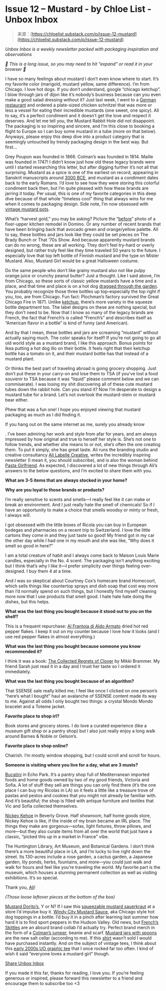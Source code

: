 <!--yml
category: 未分类
date: 2024-05-27 14:38:51
-->

# Issue 12 – Mustard - by Chloe List - Unbox Inbox

> 来源：[https://chloelist.substack.com/p/issue-12-mustard](https://chloelist.substack.com/p/issue-12-mustard)

*Unbox Inbox is a weekly newsletter packed with packaging inspiration and observations*

***🌭** This is a long issue, so you may need to hit “expand” or read it in your browser **🌭***

I have so many feelings about mustard I don’t even know where to start. It’s my favorite color (marigold, mustard yellow, same difference). I’m from Chicago. I love hot dogs. If you don’t understand, google “chicago ketchup”. I blow through jars of dijon like it’s nobody’s business because can you even make a good salad dressing without it? Just last week, I went to a [German restaurant](https://www.facebook.com/gunkhaus/) and ordered a plate-sized chicken schnitzel that was more or less a vessel for eating their incredible mustards (one sweet, one spicy). All to say, it’s a perfect condiment and it doesn’t get the love and respect it deserves. And let me tell you, the Mustard Rabbit Hole did not disappoint. The packaging is so inspiring and sincere, and I’m this close to booking a flight to Europe so I can buy some mustard in a tube (more on that below). Anyways, please enjoy this deep dive into a product category that is seemingly untouched by trendy packaging design in the best way. But first…

Grey Poupon was founded in 1866\. Colman’s was founded in 1814\. Maille was founded in 1747! I didn’t know just how old these legacy brands were until I started researching this letter, but after digging further it’s not all that surprising. Mustard as a spice is one of the earliest on record, appearing in Sanskrit manuscripts around [3000 BCE](https://www.thespruceeats.com/history-of-mustard-as-food-1807631), and mustard as a condiment dates back to the early Romans. I’d love to see how they were storing this colorful condiment back then, but I’m quite pleased with how these brands are jarring it today. Per usual, this is one of my favorite categories in this deep dive because of that whole “timeless cool” thing that always wins for me when it comes to packaging design. Side note, I’m now obsessed with [vintage mustard pots](https://www.ebay.com/itm/116049108645?hash=item1b0510dea5:g:0LIAAOSwEZtlsWnS&amdata=enc%3AAQAIAAAA4Do618SinNeb0oukHLW7hF98hkXq1ZXA9id3CjPJljvUwthF65DYiJ6LV900JtSUnCM234bS5SrL2b8imBaY8lj5VuNGaebGKsSN3fzpi%2BJHxaNlvm%2Fdp6WxKzcENxXbboYQfhupLsycEoKSGFv894itaCL1YjNjVpKfw8io71ccQY3n%2Bu%2FYBl5rfE0BckgDDYx8N5v5IHTY%2FtLg1jpgJExY8i%2B89HFAotjdaRq%2FwFHD0xO%2BdHWFK7uGYwb4QqGh7AR%2BipKEKiNXP1XTqq68l5Fvi9xWP6W0q8TdZu1OUE5L%7Ctkp%3ABk9SR8Lx7Z-vYw).

What’s “harvest gold,” you may be asking? Picture the “[before](https://www.pinterest.com/pin/198721402281252375/)” photo of a fixer-upper kitchen remodel in Domino. Or any number of recent brands that have been bringing back that avocado green and orange/yellow palette. All to say, these bottles and jars look like they could be set pieces on The Brady Bunch or That ‘70s Show. And because apparently mustard brands can do no wrong, these are all working. They don’t feel try-hard or overly designed, but rather truly feel like they time traveled 50 years to the future. I especially love that top left bottle of Finnish mustard and the type on Mister Mustard. Also, Mustard Girl would be a great Halloween costume.

Do the same people who don’t like grainy mustard also not like pulpy orange juice or crunchy peanut butter? Just a thought. Like I said above, I’m from Chicago, so these sorts of classic yellow mustards have a time and a place, and that time and place is on a hot dog [dragged through the garden](https://www.reddit.com/r/pics/comments/4ln2ua/a_chicago_style_hot_dog_dragged_through_the_garden/). You probably recognize those three bottles up top–especially the top right if you, too, are from Chicago. Fun fact: Plochman’s factory survived the Great Chicago Fire in 1871\. Unlike [ketchup](https://chloelist.substack.com/p/issue-04-ketchup), there’s more variety in the squeeze bottle department too. The label designs on these are nothing special, but they don’t need to be. Now that I know so many of the legacy brands are French, the fact that French’s is called “French’s” and describes itself as “American flavor in a bottle” is kind of funny (and American).

And by that I mean, these bottles and jars are screaming “mustard” without actually saying much. The color speaks for itself! If you’re not going to go all old world style as a mustard brand, I like this approach. Bonus points for Ikea putting a hot dog illo on their bottle. It feels right that their ketchup bottle has a tomato on it, and their mustard bottle has that instead of a mustard plant.

Or thinks the best part of traveling abroad is going grocery shopping. Just don’t put these in your carry-on and lose them to TSA (if you’ve lost a food souvenir to TSA because it was “liquid” please comment below and we can commiserate). I was losing my shit discovering all of these cute mustard tubes down the rabbit hole. Can you stand it? Now I’m desperate to design a mustard tube for a brand. Let’s not overlook the mustard-stein or mustard bear either.

Phew that was a fun one! I hope you enjoyed viewing that mustard packaging as much as I did finding it.

If you hang out on the same internet as me, surely you already know

. I’ve been admiring her work and style from afar for years, and am always impressed by how original and true to herself her style is. She’s not one to follow trends, and whether she means to or not, she’s often the one creating them. To put it simply, she has great taste. Ali runs the branding studio and creative consultancy [Ali Labelle Creative](https://www.alilabelle.co/), writes the incredibly inspiring newsletter (I mean it, you should subscribe), and is also the woman behind [Pasta Girlfriend](https://www.instagram.com/pastagirlfriend/?hl=en). As expected, I discovered a lot of new things through Ali’s answers to the below questions, and I’m excited to share them with you.

**What are 3-5 items that are always stocked in your home?**

**Why are you loyal to those brands or products?**

I’m really sensitive to scents and smells—I really feel like it can make or break an environment. And I just really hate the smell of chemicals! So if I have an opportunity to make a choice that smells woodsy or minty or fresh, I always will.

I got obsessed with the little boxes of Ricola you can buy in European bodegas and pharmacies on a recent trip to Switzerland. I love the little cartons they come in and they just taste so good! My friend got in my car the other day while I had one in my mouth and she was like, “Why does it smell so good in here?”

I am a total creature of habit and I always come back to Maison Louis Marie candles, especially in the No. 4 scent. The packaging isn’t anything exciting but I think that’s why I like it—I prefer simplicity over things feeling over-designed. I buy them 4 at a time.

And I was so skeptical about Courtney Cox’s homecare brand Homecourt, which sells things like countertop sprays and dish soap that cost way more than I’d normally spend on such things, but I honestly find myself cleaning more now that I use products that smell good. I hate hate hate doing the dishes, but this helps.

**What was the last thing you bought because it stood out to you on the shelf?**

This is a frequent repurchase: [Al Frantoia di Aldo Armato](https://store.177milkstreet.com/products/aldo-armato-peperoncino-dried-red-pepper-flakes) dried hot red pepper flakes. I keep it out on my counter because I love how it looks (and I use red pepper flakes in almost everything.)

**What was the last thing you bought because someone you know recommended it?**

I think it was a book: [The Collected Regrets of Clover](https://bookshop.org/p/books/the-collected-regrets-of-clover-mikki-brammer/18738126?ean=9781250284396&gclid=CjwKCAiAq4KuBhA6EiwArMAw1NeDO5SfDHAB5EGLzUM4cCa-ldTaqZrbYAK3bD2WlFQHmgzSSp_M0hoCnOgQAvD_BwE) by Mikki Brammer. My friend Sarah just read it in a day and I trust her taste so I ordered it immediately.

**What was the last thing you bought because of an algorithm?**  

That SSENSE sale really killed me; I feel like once I clicked on one person’s “here’s what I bought” haul an avalanche of SSENSE content made its way to me. Against all odds I only bought two things: a crystal Mondo Mondo bracelet and a Toteme jacket.

**Favorite place to shop irl?**

Book stores and grocery stores. I do love a curated experience (like a museum gift shop or a pantry shop) but I also just really enjoy a long walk around Barnes & Noble or Gelson’s.

**Favorite place to shop online?**

Chairish. I’m mostly window shopping, but I could scroll and scroll for hours.

**Someone is visiting where you live for a day, what are 3 musts?**

[Bucatini](https://bucatini.la/) in Echo Park. It’s a pantry shop full of Mediterranean imported foods and home goods owned by two of my good friends, Victoria and Sofia. A lot of stuff they sell are things you can only find there (it’s the one place I can buy my Ricolas in LA) so it feels a little like a treasure trove of pastas and pestos and cookies that you might not already be familiar with. And it’s beautiful; the shop is filled with antique furniture and textiles that Vic and Sofia collected themselves.

[Nickey Kehoe](https://nickeykehoe.com/) in Beverly Grove. Half showroom, half home goods store, Nickey Kehoe is like, if the inside of my brain became an IRL place. The things they make are gorgeous—sofas, light fixtures, throw pillows, and more—but they also curate items from all over the world that just have a classic, “picked this up in a market in France” vibe.

The Huntington Library, Art Museum, and Botanical Gardens. I don’t think there’s a more beautiful place in LA, and I’m lucky to live right down the street. Its 130-acres include a rose garden, a cactus garden, a Japanese garden, lily ponds, herbs, fountains, and more—you could just walk and walk for hours and feel like you’re traveling the world. My favorite part is the museum, which houses a stunning permanent collection as well as visiting exhibitions. It’s so special.

Thank you, [Ali](https://www.instagram.com/alilabelle/?hl=en)!

*(Those loose leftover pieces at the bottom of the box)*

[Mustard Dorito’s](https://www.target.com/p/doritos-hot-mustard-9-25oz/-/A-88414755), Y or N? If I saw this [squeezable mustard sauerkraut](https://sauerfrau.com/product/sauer-frau-squeezable-sauerkraut-craft-beer-mustard/) at a store I’d impulse buy it. [Windy City Mustard Sauce](https://livezesti.com/products/windy-city-sauce-chicago-style-hot-dog-sauce), aka Chicago style hot dog toppings in a bottle. I’d buy it in a pinch after learning last summer how hard it is to find sport peppers in the Hudson Valley. Old news, but [French’s Skittles](https://www.foodandwine.com/frenchs-mustard-skittles-7564723) are an absurd brand collab I’d actually try. Perfect brand merch in the form of a [Colman’s jumper](https://www.notjustclothing.co.uk/products/colmans-christmas-jumper), beanie and scarf. [Mustard jars with spoons](https://www.etsy.com/listing/1445867989/maille-lidded-mustard-jar-with-spoon?gpla=1&gao=1&&utm_source=google&utm_medium=cpc&utm_campaign=shopping_us_e-home_and_living-kitchen_and_dining-kitchen_storage-jars_and_containers-other&utm_custom1=_k_CjwKCAiAq4KuBhA6EiwArMAw1HYfakpvTETlNIzCK6KVf_txLP9EotaXigQGbZkSwXKPyVsDGssqWhoCxBEQAvD_BwE_k_&utm_content=go_12559942210_123094359281_506897962299_aud-2079782229734:pla-305107673187_c__1445867989_543702299&utm_custom2=12559942210&gad_source=4&gclid=CjwKCAiAq4KuBhA6EiwArMAw1HYfakpvTETlNIzCK6KVf_txLP9EotaXigQGbZkSwXKPyVsDGssqWhoCxBEQAvD_BwE) are the new salt cellar (according to me). If this [shirt](https://www.depop.com/products/grandthriftauto-genuine-chicago-hot-dog-t-shirt/) wasn’t sold I would have purchased instantly. And on the subject of vintage tees, I think about this [early 2000s UO graphic tee](https://poshmark.com/listing/Everyone-Loves-A-German-Girl-Tee-6326230b5d686bef20346a28) that I once rocked far too often. I kind of wish it said “everyone loves a mustard girl” though.

[Share Unbox Inbox](https://chloelist.substack.com/?utm_source=substack&utm_medium=email&utm_content=share&action=share)

If you made it this far, thanks for reading, I love you. If you’re feeling generous or inspired, please forward this newsletter to a friend and encourage them to subscribe too <3